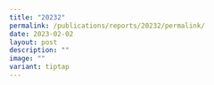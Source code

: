 ```yaml
---
title: "20232"
permalink: /publications/reports/20232/permalink/
date: 2023-02-02
layout: post
description: ""
image: ""
variant: tiptap
---
```

<p></p>